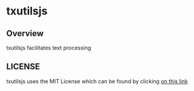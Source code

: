 # txutilsjs

## Overview 
txutilsjs facilitates text processing

## LICENSE
txutilsjs uses the MIT License which can be found by clicking [on this link](https://github.com/ianlow27/txutilsjs/blob/main/LICENSE.md)
